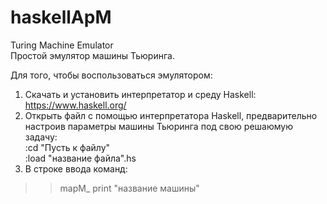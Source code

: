 # haskellApM
Turing Machine Emulator<br />
Простой эмулятор машины Тьюринга.<br />

Для того, чтобы воспользоваться эмулятором:<br />
1) Скачать и установить интерпретатор и среду Haskell:<br />
https://www.haskell.org/<br />
2) Открыть файл с помощью интерпретатора Haskell, предварительно настроив параметры машины Тьюринга под свою решаюмую задачу:<br />
:cd "Пусть к файлу"<br />
:load "название файла".hs<br />
3) В строке ввода команд:<br />
>>mapM_ print "название машины"<br />

